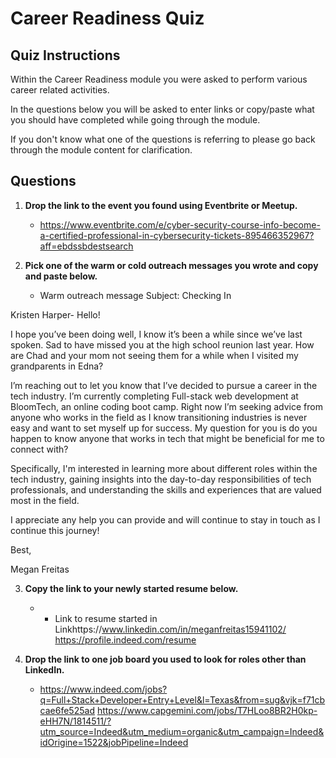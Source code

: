 # Career Readiness Quiz

## Quiz Instructions

Within the Career Readiness module you were asked to perform various career related activities.

In the questions below you will be asked to enter links or copy/paste what you should have completed while going through the module.

If you don't know what one of the questions is referring to please go back through the module content for clarification.

## Questions

1. **Drop the link to the event you found using Eventbrite or Meetup.**
    -  https://www.eventbrite.com/e/cyber-security-course-info-become-a-certified-professional-in-cybersecurity-tickets-895466352967?aff=ebdssbdestsearch 

2. **Pick one of the warm or cold outreach messages you wrote and copy and paste below.**
    -  Warm outreach
      message Subject: Checking In

Kristen Harper- Hello! 

I hope you’ve been doing well, I know it’s been a while since we’ve last spoken. Sad to have missed you at the high school reunion last year. How are Chad and your mom not seeing them for a while when I visited my grandparents in Edna?

I’m reaching out to let you know that I’ve decided to pursue a career in the tech industry. I’m currently completing Full-stack web development at BloomTech, an online coding boot camp. Right now I’m seeking advice from anyone who works in the field as I know transitioning industries is never easy and want to set myself up for success. My question for you is do you happen to know anyone that works in tech that might be beneficial for me to connect with? 

Specifically, I'm interested in learning more about different roles within the tech industry, gaining insights into the day-to-day responsibilities of tech professionals, and understanding the skills and experiences that are valued most in the field.

I appreciate any help you can provide and will continue to stay in touch as I continue this journey! 

Best, 

Megan Freitas

3. **Copy the link to your newly started resume below.**
    -  - Link to resume started in Linkhttps://www.linkedin.com/in/meganfreitas15941102/
https://profile.indeed.com/resume

4. **Drop the link to one job board you used to look for roles other than LinkedIn.**
    -  https://www.indeed.com/jobs?q=Full+Stack+Developer+Entry+Level&l=Texas&from=sug&vjk=f71cbcae6fe525ad
https://www.capgemini.com/jobs/T7HLoo8BR2H0kp-eHH7N/1814511/?utm_source=Indeed&utm_medium=organic&utm_campaign=Indeed&idOrigine=1522&jobPipeline=Indeed
